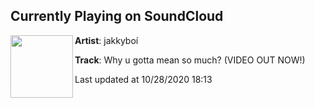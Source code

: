 ## Currently Playing on SoundCloud

[<img align="left" width="100" src="https://i1.sndcdn.com/artworks-000405562014-iw5rg7-t50x50.jpg">](https://soundcloud.com/jakkyboi/why-u-gotta-mean-so-much)

**Artist**: jakkyboí 

**Track**: Why u gotta mean so much? (VIDEO OUT NOW!)

Last updated at 10/28/2020 18:13
